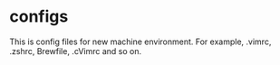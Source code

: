 # configs

This is config files for new machine environment. For example, .vimrc, .zshrc, Brewfile, .cVimrc and so on.

